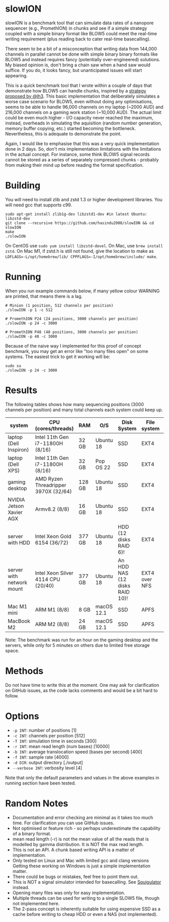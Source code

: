 # slowION

slowION is a benchmark tool that can simulate data rates of a nanopore sequencer (e.g., PromethION) in chunks and see if a simple strategy coupled with a simple binary format like BLOW5 could meet the real-time writing requirement (plus reading back to cater real-time basecalling).

There seem to be a bit of a misconception that writing data from 144,000 channels in parallel cannot be done with simple binary binary formats like BLOW5 and instead requires fancy (potentially over-engineered) solutions. My biased opinion is, don't bring a chain saw when a hand saw would suffice. If you do, it looks fancy, but unanticipated issues will start appearing.

This is a quick benchmark tool that I wrote within a couple of days that demonstrate how BLOW5 can handle chunks, inspired by a [strategy proposed by @lh3](https://twitter.com/lh3lh3/status/1481042134442594306). This basic implementation that deliberately simulates a worse case scenario for BLOW5, even without doing any optimisations, seems to be able to handle 96,000 channels on my laptop (~2000 AUD) and 216,000 channels on a gaming work station (~10,000 AUD). The actual limit could be even much higher - I/O capacity never reached the maximum, instead, overheads in simulating the aquisition (random number generation, memory buffer copying, etc.) started becoming the bottleneck. Nevertheless, this is adequate to demonstrate the point.

  Again, I would like to emphasise that this was a very quick implementation done in 2 days. So, don't mix implementation limitations with the limitations in the actual concept. For instance, some think BLOW5 signal records cannot be stored as a series of separately compressed chunks - probably from making their mind up before reading the format specification.


# Building

You will need to install zlib and zstd 1.3 or higher development libraries. You will need gcc that supports c99.

```
sudo apt-get install zlib1g-dev libzstd1-dev #in latest Ubuntu: libzstd-dev
git clone --recursive https://github.com/hasindu2008/slowION && cd slowION
make
./slowION
```

On CentOS use `sudo yum install libzstd-devel`. On Mac, use `brew install zstd`. On Mac M1, if zstd.h is still not found, give the location to make as `LDFLAGS=-L/opt/homebrew/lib/ CPPFLAGS=-I/opt/homebrew/include/ make`.

# Running

When you run example commands below, if many yellow colour WARNING are printed, that means there is a lag.

```
# Minion (1 position, 512 channels per position)
./slowION -p 1 -c 512

# PromethION P24 (24 positions, 3000 channels per position)
./slowION -p 24 -c 3000

# PromethION P48 (48 positions, 3000 channels per position)
./slowION -p 48 -c 3000
```

Because of the naive way I implemented for this proof of concept benchmark, you may get an error like "too many files open" on some systems. The easiest trick to get it working will be:

```
sudo su
./slowION -p 24 -c 3000
```

# Results

The following tables shows how many sequencing positions (3000 channels per position) and many total channels each system could keep up.

| system                   | CPU (cores/threads)                  | RAM    | O/S       | Disk System | File system | positions | total channels |
|--------------------------|--------------------------------------|--------|-----------|-------------|-------------|-----------|----------------|
| laptop (Dell Inspiron)                  | Intel 11th Gen i7-11800H (8/16)      | 32 GB  | Ubuntu 18   | SSD         | EXT4        | 32        | 96000          |
| laptop (Dell XPS)                  | Intel 11th Gen i7-11800H (8/16)      | 32 GB  | Pop OS 22    | SSD         | EXT4        |   48      |   144000        |
| gaming desktop           | AMD Ryzen Threadripper 3970X (32/64) | 128 GB | Ubuntu 18 | SSD         | EXT4        | 72        | 216000         |
| NVIDIA Jetson Xavier AGX | Armv8.2 (8/8)                        | 16 GB  | Ubuntu 18 | SSD         | EXT4        | 14        | 42000          |
| server with HDD          | Intel Xeon Gold 6154 (36/72)         | 377 GB | Ubuntu 18 | HDD (12 disks RAID 6)!   | EXT4        | 72        | 216000         |
| server with network mount    | Intel Xeon Silver 4114 CPU (20/40)   | 377 GB | Ubuntu 18 | An HDD NAS (12 disks RAID 10)!     | EXT4 over NFS        | 32        | 96000          |
| Mac M1 mini   | ARM M1 (8/8)   | 8 GB | macOS 12.1 | SSD     | APFS        |   10     |  30000        |
| MacBook M2   | ARM M2 (8/8)   | 24 GB | macOS 12.1 | SSD     | APFS        |   24     |  72000        |

Note: The benchmark was run for an hour on the gaming desktop and the servers, while only for 5 minutes on others due to limited free storage space.

# Methods

Do not have time to write this at the moment. One may ask for clarification on GitHub issues, as the code lacks comments and would be a bit hard to follow.

# Options

*  `-p INT`: number of positions [1]
*  `-c INT`: channels per position [512]
*  `-T INT`: simulation time in seconds [300]
*  `-r INT`: mean read length (num bases) [10000]
*  `-b INT`: average translocation speed (bases per second) [400]
*  `-f INT`: sample rate [4000]
*  `-d DIR`: output directory [./output]
*  `--verbose INT`: verbosity level [4]

Note that only the default parameters and values in the above examples in running section have been tested.

# Random Notes

- Documentation and error checking are minimal as it takes too much time. For clarification you can use GitHub issues.
- Not optimised or feature rich - so perhaps underestimate the capability of a binary format.
- mean read length (-r) is not the mean value of all the reads that is modelled by gamma distribution. It is NOT the max read length.
- This is not an API. A chunk based writing API is a matter of implementation.
- Only tested on Linux and Mac with limited gcc and clang versions Getting these working on Windows is just a simple implementation matter.
- There could be bugs or mistakes, feel free to point them out.
- This is NOT a signal simulator intended for basecalling. See [Squigulator](https://github.com/hasindu2008/squigulator) instead.
- Opening many files was only for easy implementation.
- Multiple threads can be used for writing to a single SLOW5 file, though not implemented here.
- The 2-pass concept is inherently suitable for using expensive SSD as a cache before writing to cheap HDD or even a NAS (not implemented).




